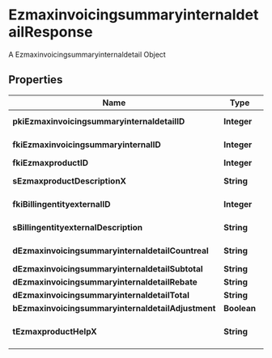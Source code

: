 

# EzmaxinvoicingsummaryinternaldetailResponse

A Ezmaxinvoicingsummaryinternaldetail Object

## Properties

| Name | Type | Description | Notes |
|------------ | ------------- | ------------- | -------------|
|**pkiEzmaxinvoicingsummaryinternaldetailID** | **Integer** | The unique ID of the Ezmaxinvoicingsummaryinternaldetail |  [optional] |
|**fkiEzmaxinvoicingsummaryinternalID** | **Integer** | The unique ID of the Ezmaxinvoicingsummaryinternal |  [optional] |
|**fkiEzmaxproductID** | **Integer** | The unique ID of the Ezmaxproduct |  |
|**sEzmaxproductDescriptionX** | **String** | The description of the Ezmaxproduct in the language of the requester |  |
|**fkiBillingentityexternalID** | **Integer** | The unique ID of the Billingentityexternal |  |
|**sBillingentityexternalDescription** | **String** | The description of the Billingentityexternal |  |
|**dEzmaxinvoicingsummaryinternaldetailCountreal** | **String** | The count item invoiced for the product |  |
|**dEzmaxinvoicingsummaryinternaldetailSubtotal** | **String** | The subtotal invoiced for the product |  |
|**dEzmaxinvoicingsummaryinternaldetailRebate** | **String** | The rebate for the product |  |
|**dEzmaxinvoicingsummaryinternaldetailTotal** | **String** | The total invoiced for the product |  |
|**bEzmaxinvoicingsummaryinternaldetailAdjustment** | **Boolean** | Whether if it&#39;s an adjustment |  |
|**tEzmaxproductHelpX** | **String** | The help message of the Ezmaxproduct in the language of the requester |  |



